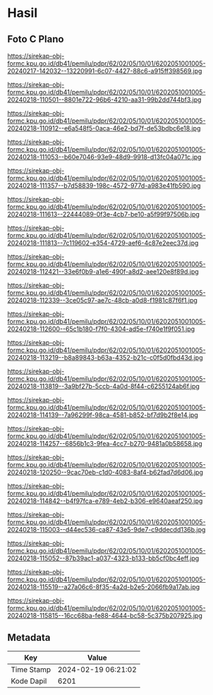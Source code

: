 # Hasil

## Foto C Plano

https://sirekap-obj-formc.kpu.go.id/db41/pemilu/pdpr/62/02/05/10/01/6202051001005-20240217-142032--13220991-6c07-4427-88c6-a915ff398569.jpg

https://sirekap-obj-formc.kpu.go.id/db41/pemilu/pdpr/62/02/05/10/01/6202051001005-20240218-110501--8801e722-96b6-4210-aa31-99b2dd744bf3.jpg

https://sirekap-obj-formc.kpu.go.id/db41/pemilu/pdpr/62/02/05/10/01/6202051001005-20240218-110912--e6a548f5-0aca-46e2-bd7f-de53bdbc6e18.jpg

https://sirekap-obj-formc.kpu.go.id/db41/pemilu/pdpr/62/02/05/10/01/6202051001005-20240218-111053--b60e7046-93e9-48d9-9918-d13fc04a071c.jpg

https://sirekap-obj-formc.kpu.go.id/db41/pemilu/pdpr/62/02/05/10/01/6202051001005-20240218-111357--b7d58839-198c-4572-977d-a983e41fb590.jpg

https://sirekap-obj-formc.kpu.go.id/db41/pemilu/pdpr/62/02/05/10/01/6202051001005-20240218-111613--22444089-0f3e-4cb7-be10-a5f99f97506b.jpg

https://sirekap-obj-formc.kpu.go.id/db41/pemilu/pdpr/62/02/05/10/01/6202051001005-20240218-111813--7c119602-e354-4729-aef6-4c87e2eec37d.jpg

https://sirekap-obj-formc.kpu.go.id/db41/pemilu/pdpr/62/02/05/10/01/6202051001005-20240218-112421--33e6f0b9-a1e6-490f-a8d2-aee120e8f89d.jpg

https://sirekap-obj-formc.kpu.go.id/db41/pemilu/pdpr/62/02/05/10/01/6202051001005-20240218-112339--3ce05c97-ae7c-48cb-a0d8-f1981c87f6f1.jpg

https://sirekap-obj-formc.kpu.go.id/db41/pemilu/pdpr/62/02/05/10/01/6202051001005-20240218-112600--65c1b180-f7f0-4304-ad5e-f740e1f9f051.jpg

https://sirekap-obj-formc.kpu.go.id/db41/pemilu/pdpr/62/02/05/10/01/6202051001005-20240218-113219--b8a89843-b63a-4352-b21c-c0f5d0fbd43d.jpg

https://sirekap-obj-formc.kpu.go.id/db41/pemilu/pdpr/62/02/05/10/01/6202051001005-20240218-113819--3a9bf27b-5ccb-4a0d-8f44-c6255124ab6f.jpg

https://sirekap-obj-formc.kpu.go.id/db41/pemilu/pdpr/62/02/05/10/01/6202051001005-20240218-114139--7a96299f-98ca-4581-b852-bf7d9b2f8e14.jpg

https://sirekap-obj-formc.kpu.go.id/db41/pemilu/pdpr/62/02/05/10/01/6202051001005-20240218-114257--6856b1c3-9fea-4cc7-b270-9481a0b58658.jpg

https://sirekap-obj-formc.kpu.go.id/db41/pemilu/pdpr/62/02/05/10/01/6202051001005-20240218-120250--9cac70eb-c1d0-4083-8af4-b62fad7d6d06.jpg

https://sirekap-obj-formc.kpu.go.id/db41/pemilu/pdpr/62/02/05/10/01/6202051001005-20240218-114842--b4f97fca-e789-4eb2-b306-e9640aeaf250.jpg

https://sirekap-obj-formc.kpu.go.id/db41/pemilu/pdpr/62/02/05/10/01/6202051001005-20240218-115003--d44ec536-ca87-43e5-9de7-c9ddecdd136b.jpg

https://sirekap-obj-formc.kpu.go.id/db41/pemilu/pdpr/62/02/05/10/01/6202051001005-20240218-115052--87b39ac1-a037-4323-b133-bb5cf0bc4eff.jpg

https://sirekap-obj-formc.kpu.go.id/db41/pemilu/pdpr/62/02/05/10/01/6202051001005-20240218-115519--a27a06c6-8f35-4a2d-b2e5-2066fb9a17ab.jpg

https://sirekap-obj-formc.kpu.go.id/db41/pemilu/pdpr/62/02/05/10/01/6202051001005-20240218-115815--16cc68ba-fe88-4644-bc58-5c375b207925.jpg


## Metadata

| Key        | Value               |
| ---------- | ------------------- |
| Time Stamp | 2024-02-19 06:21:02 |
| Kode Dapil | 6201                |



